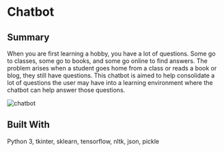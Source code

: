 # Chatbot

## Summary
When you are first learning a hobby, you have a lot of questions. Some go to classes, some go to books, and some go online to find answers.  The problem arises when a student goes home from a class or reads a book or blog, they still have questions. This chatbot is aimed to help consolidate a lot of questions the user may have into a learning environment where the chatbot can help answer those questions.

![chatbot](./data/chatbot.png)


## Built With
Python 3, tkinter, sklearn, tensorflow, nltk, json, pickle

